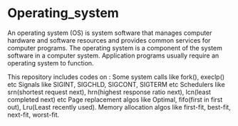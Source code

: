 # Operating_system

An operating system (OS) is system software that manages computer hardware and software resources and provides common services for computer programs. The operating system is a component of the system software in a computer system. Application programs usually require an operating system to function.

This repository includes codes on :
  Some system calls like fork(), execlp() etc
  Signals like SIGINT, SIGCHLD, SIGCONT, SIGTERM etc
  Schedulers like srn(shortest request next), hrn(highest response ratio next), lcn(least completed next) etc
  Page replacement algos like Optimal, fifo(first in first out), Lru(Least recently used).
  Memory allocation algos like first-fit, best-fit, next-fit, worst-fit.

